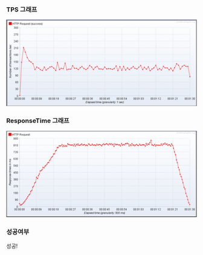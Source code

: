 ### TPS 그래프

![ex_screenshot](./TPS.JPG)

### ResponseTime 그래프

![ex_screenshot](./ResponseTime.JPG)

### 성공여부

성공!